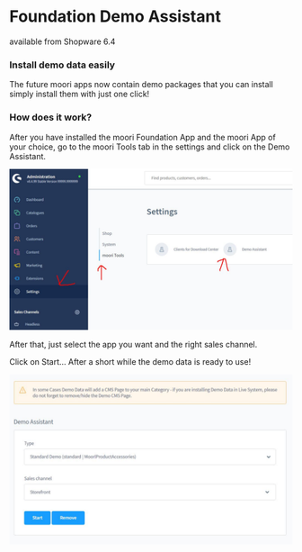 # Foundation Demo Assistant
available from Shopware 6.4

### Install demo data easily

The future moori apps now contain demo packages that you can install simply
install them with just one click!

### How does it work?

After you have installed the moori Foundation App and the moori App of your choice,
go to the moori Tools tab in the settings and click on the Demo Assistant.

![](images/demo-assistant-01.jpg)

After that, just select the app you want and the right sales channel.

Click on Start...
After a short while the demo data is ready to use!

![](images/demo-assistant-02.jpg)
